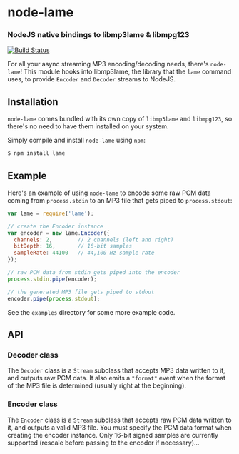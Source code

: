 node-lame
=========
### NodeJS native bindings to libmp3lame & libmpg123
[![Build Status](https://travis-ci.org/TooTallNate/node-lame.png?branch=master)](https://travis-ci.org/TooTallNate/node-lame)

For all your async streaming MP3 encoding/decoding needs, there's `node-lame`!
This module hooks into libmp3lame, the library that the `lame` command uses, to
provide `Encoder` and `Decoder` streams to NodeJS.


Installation
------------

`node-lame` comes bundled with its own copy of `libmp3lame` and `libmpg123`, so
there's no need to have them installed on your system.

Simply compile and install `node-lame` using `npm`:

``` bash
$ npm install lame
```


Example
-------

Here's an example of using `node-lame` to encode some raw PCM data coming from
`process.stdin` to an MP3 file that gets piped to `process.stdout`:

``` javascript
var lame = require('lame');

// create the Encoder instance
var encoder = new lame.Encoder({
  channels: 2,        // 2 channels (left and right)
  bitDepth: 16,       // 16-bit samples
  sampleRate: 44100   // 44,100 Hz sample rate
});

// raw PCM data from stdin gets piped into the encoder
process.stdin.pipe(encoder);

// the generated MP3 file gets piped to stdout
encoder.pipe(process.stdout);
```

See the `examples` directory for some more example code.

API
---

### Decoder class

The `Decoder` class is a `Stream` subclass that accepts MP3 data written to it,
and outputs raw PCM data. It also emits a `"format"` event when the format of
the MP3 file is determined (usually right at the beginning).

### Encoder class

The `Encoder` class is a `Stream` subclass that accepts raw PCM data written to
it, and outputs a valid MP3 file. You must specify the PCM data format when
creating the encoder instance. Only 16-bit signed samples are currently
supported (rescale before passing to the encoder if necessary)...
